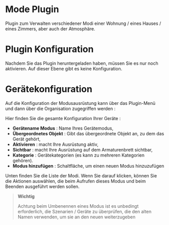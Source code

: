 # Mode Plugin

Plugin zum Verwalten verschiedener Modi einer Wohnung / eines Hauses / eines Zimmers, aber auch der Atmosphäre.

# Plugin Konfiguration

Nachdem Sie das Plugin heruntergeladen haben, müssen Sie es nur noch aktivieren. Auf dieser Ebene gibt es keine Konfiguration.

# Gerätekonfiguration

Auf die Konfiguration der Modusausrüstung kann über das Plugin-Menü und dann über die Organisation zugegriffen werden :

Hier finden Sie die gesamte Konfiguration Ihrer Geräte :

-   **Gerätename Modus** : Name Ihres Gerätemodus,
-   **Übergeordnetes Objekt** : Gibt das übergeordnete Objekt an, zu dem das Gerät gehört,
-   **Aktivieren** : macht Ihre Ausrüstung aktiv,
-   **Sichtbar** : macht Ihre Ausrüstung auf dem Armaturenbrett sichtbar,
-   **Kategorie** : Gerätekategorien (es kann zu mehreren Kategorien gehören).
-   **Modus hinzufügen** : Schaltfläche, um einen neuen Modus hinzuzufügen

Unten finden Sie die Liste der Modi. Wenn Sie darauf klicken, können Sie die Aktionen auswählen, die beim Aufrufen dieses Modus und beim Beenden ausgeführt werden sollen.

>**Wichtig**
>
>Achtung beim Umbenennen eines Modus ist es unbedingt erforderlich, die Szenarien / Geräte zu überprüfen, die den alten Namen verwenden, um sie an den neuen weiterzugeben
